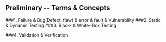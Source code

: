 ## Preliminary -- Terms &  Concepts

###1. Failure & Bug(Defect, flaw) &  error & fault & Vulnerability 
###2. Static & Dynamic Testing
###3. Black- & White- Box Testing

###4. Validation & Verification

